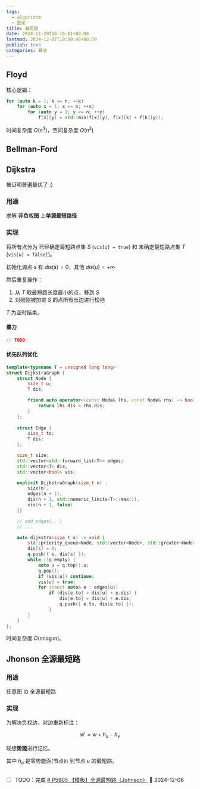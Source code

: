 ```yaml
---
tags:
  - algorithm
  - 图论
title: 最短路
date: 2024-11-29T16:16:01+08:00
lastmod: 2024-12-07T19:50:48+08:00
publish: true
categories: 算法
---
```


## Floyd

核心逻辑：

```cpp
for (auto k = 1; k <= n; ++k)
	for (auto x = 1; x <= n; ++x)
		for (auto y = 1; y <= n; ++y)
			f[x][y] = std::min(f[x][y], f[x][k] + f[k][y]);
```

时间复杂度 $O(n^3)$，空间复杂度 $O(n^2)$

## Bellman-Ford


## Dijkstra

被证明普遍最优了 :)
### 用途

求解 **非负权图** 上**单源最短路径**

### 实现

将所有点分为 已经确定最短路点集 $S$ (`vis[u] = true`) 和 未确定最短路点集 $T$ (`vis[u] = false]`)。

初始化源点 $s$ 有 $dis(s) = 0$，其他 $dis(u) = +\infty$ 

然后重复操作：
1. 从 $T$ 取最短路长度最小的点，移到 $S$
2. 对刚刚被加进 $S$ 的点所有出边进行松弛

$T$ 为空时结束。

#### 暴力

```cpp
// TODO:
```
#### 优先队列优化

```cpp
template<typename T = unsigned long long>
struct DijkstraGraph {
	struct Node {
		size_t u;
		T dis;

		friend auto operator<(const Node& lhs, const Node& rhs) -> bool {
			return lhs.dis < rhs.dis;
		}
	};
	
	struct Edge {
		size_t to;
		T dis;
	};

	size_t size;
	std::vector<std::forward_list<T>> edges;
	std::vector<T> dis;
	std::vector<bool> vis;

	explicit DijkstraGraph(size_t n) : 
		size(n),
		edges(n + 1), 
		dis(n + 1, std::numeric_limits<T>::max()), 
		vis(n + 1, false) 
	{}

	// add_edges(...)
	// ...

	auto dijkstra(size_t s) -> void {
		std::priority_queue<Node, std::vector<Node>, std::greater<Node>> q; // subset of $T$
		dis[s] = 0;
		q.push({ s, dis[s] });
		while (!q.empty) {
			auto u = q.top().u;
			q.pop();
			if (vis[u]) continue;
			vis[u] = true;
			for (const auto& e : edges[u])
				if (dis[e.to] > dis[u] + e.dis) {
					dis[e.to] = dis[u] + e.dis;
					q.push({ e.to, dis[e.to] });
				}
		}
	}
};
```

时间复杂度 $O(m\log{m})$。

## Jhonson 全源最短路

### 用途

任意图 の 全源最短路

### 实现

为解决负权边，对边重新标注：

$$
w' = w + h_u - h_v
$$

联想**势能**进行记忆。

其中 $h_u$ 是零势能面(节点`0`) 到节点 $u$ 的最短路。 

```cpp

```

- [ ] TODO：完成 [# P5905 【模板】全源最短路（Johnson）](https://www.luogu.com.cn/problem/P5905) 📅 2024-12-06 


